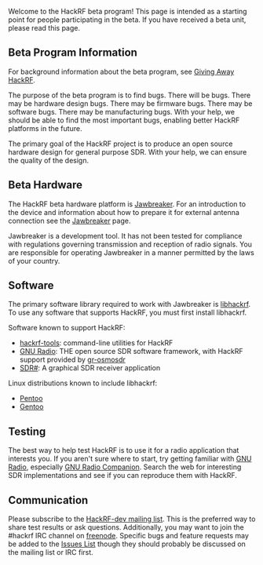 Welcome to the HackRF beta program!  This page is intended as a starting point for people participating in the beta.  If you have received a beta unit, please read this page.

## Beta Program Information

For background information about the beta program, see [Giving Away HackRF](http://ossmann.blogspot.com/2013/05/giving-away-hackrf.html).

The purpose of the beta program is to find bugs.  There will be bugs.  There may be hardware design bugs.  There may be firmware bugs.  There may be software bugs.  There may be manufacturing bugs.  With your help, we should be able to find the most important bugs, enabling better HackRF platforms in the future.

The primary goal of the HackRF project is to produce an open source hardware design for general purpose SDR.  With your help, we can ensure the quality of the design.

## Beta Hardware

The HackRF beta hardware platform is [Jawbreaker](https://github.com/mossmann/hackrf/wiki/Jawbreaker).  For an introduction to the device and information about how to prepare it for external antenna connection see the [Jawbreaker](https://github.com/mossmann/hackrf/wiki/Jawbreaker) page.

Jawbreaker is a development tool.  It has not been tested for compliance with regulations governing transmission and reception of radio signals.  You are responsible for operating Jawbreaker in a manner permitted by the laws of your country.

## Software

The primary software library required to work with Jawbreaker is [libhackrf](https://github.com/mossmann/hackrf/tree/master/host/libhackrf).  To use any software that supports HackRF, you must first install libhackrf.

Software known to support HackRF:

* [hackrf-tools](https://github.com/mossmann/hackrf/tree/master/host/hackrf-tools): command-line utilities for HackRF
* [GNU Radio](http://gnuradio.org/redmine/projects/gnuradio/wiki): THE open source SDR software framework, with HackRF support provided by [gr-osmosdr](http://cgit.osmocom.org/gr-osmosdr/)
* [SDR#](http://www.sdrsharp.com/): A graphical SDR receiver application

Linux distributions known to include libhackrf:

* [Pentoo](http://www.pentoo.ch/)
* [Gentoo](http://www.gentoo.org/)

## Testing

The best way to help test HackRF is to use it for a radio application that interests you.  If you aren't sure where to start, try getting familiar with [GNU Radio](http://gnuradio.org/redmine/projects/gnuradio/wiki), especially [GNU Radio Companion](http://gnuradio.org/redmine/projects/gnuradio/wiki/GNURadioCompanion).  Search the web for interesting SDR implementations and see if you can reproduce them with HackRF.

## Communication

Please subscribe to the [HackRF-dev mailing list](http://nine.pairlist.net/mailman/listinfo/hackrf-dev).  This is the preferred way to share test results or ask questions.  Additionally, you may want to join the #hackrf IRC channel on [freenode](http://freenode.net/).  Specific bugs and feature requests may be added to the [Issues List](https://github.com/mossmann/hackrf/issues?direction=desc&sort=updated&state=open) though they should probably be discussed on the mailing list or IRC first.